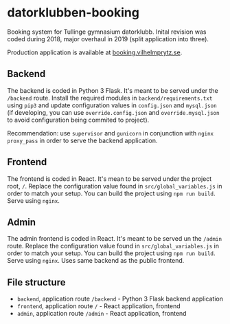 # datorklubben-booking

Booking system for Tullinge gymnasium datorklubb. Inital revision was coded during 2018, major overhaul in 2019 (split application into three).

Production application is available at [booking.vilhelmprytz.se](https://booking.vilhelmprytz.se).

## Backend

The backend is coded in Python 3 Flask. It's meant to be served under the `/backend` route. Install the required modules in `backend/requirements.txt` using `pip3` and update configuration values in `config.json` and `mysql.json` (if developing, you can use `override.config.json` and `override.mysql.json` to avoid configuration being commited to project).

Recommendation: use `supervisor` and `gunicorn` in conjunction with `nginx` `proxy_pass` in order to serve the backend application.

## Frontend

The frontend is coded in React. It's mean to be served under the project root, `/`. Replace the configuration value found in `src/global_variables.js` in order to match your setup. You can build the project using `npm run build`. Serve using `nginx`.

## Admin

The admin frontend is coded in React. It's meant to be served un the `/admin` route. Replace the configuration value found in `src/global_variables.js` in order to match your setup. You can build the project using `npm run build`. Serve using `nginx`. Uses same backend as the public frontend.

## File structure

* `backend`, application route `/backend` - Python 3 Flask backend application
* `frontend`, application route `/` - React application, frontend
* `admin`, application route `/admin` - React application, frontend